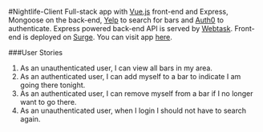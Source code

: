 #Nightlife-Client
Full-stack app with [Vue.js](https://vuejs.org/) front-end and Express, Mongoose on the back-end, [Yelp](https://www.yelp.com/developers/documentation/v3/business_search) to search for bars and [Auth0](https://auth0.com/) to authenticate.
Express powered back-end API is served by [Webtask](https://webtask.io/).
Front-end is deployed on [Surge](https://surge.sh/).
You can visit app [here](http://nightlife-client.surge.sh/).

###User Stories
1. As an unauthenticated user, I can view all bars in my area.
2. As an authenticated user, I can add myself to a bar to indicate I am going there tonight.
3. As an authenticated user, I can remove myself from a bar if I no longer want to go there.
4. As an unauthenticated user, when I login I should not have to search again.
